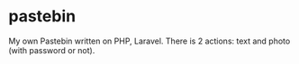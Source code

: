 # pastebin
My own Pastebin written on PHP, Laravel. There is 2 actions: text and photo (with password or not). 
